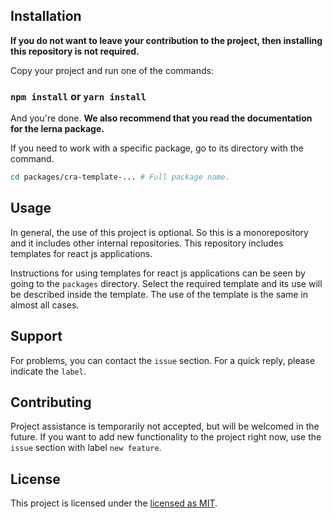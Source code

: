 ## Installation

**If you do not want to leave your contribution to the project, then installing this repository is not required.**

Copy your project and run one of the commands:

### `npm install` or `yarn install`

And you're done. **We also recommend that you read the documentation for the lerna package.**

If you need to work with a specific package, go to its directory with the command.

```sh
cd packages/cra-template-... # Full package name.
```



## Usage

In general, the use of this project is optional. So this is a monorepository and it includes other internal repositories.
This repository includes templates for react js applications.

Instructions for using templates for react js applications can be seen by going to the `packages` directory.
Select the required template and its use will be described inside the template.
The use of the template is the same in almost all cases.

## Support

For problems, you can contact the `issue` section.
For a quick reply, please indicate the `label`.

## Contributing

Project assistance is temporarily not accepted, but will be welcomed in the future.
If you want to add new functionality to the project right now, use the `issue` section with label `new feature`.

## License

This project is licensed under the [licensed as MIT](https://github.com/koshelevsergey/cra-templates/blob/master/LICENSE).
